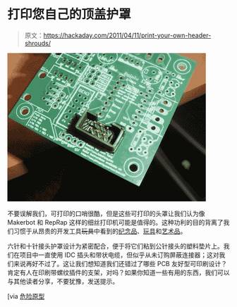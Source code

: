 # 打印您自己的顶盖护罩

> 原文：<https://hackaday.com/2011/04/11/print-your-own-header-shrouds/>

![](img/2c5da1891130c5ddb3008ff2199116fd.png "printable-header-shrouds")

不要误解我们，可打印的口哨很酷，但是这些可打印的头罩让我们认为像 Makerbot 和 RepRap 这样的细丝打印机可能是值得的。这种功利的目的背离了我们习惯于从昂贵的开发工具~~玩具~~中看到的[纪念品](http://hackaday.com/2011/04/07/art-installation-lets-you-be-your-own-souvenir/)、[玩具](http://hackaday.com/2011/04/02/3d-printed-gun-fires-nerf-darts/)和[艺术品](http://hackaday.com/2011/04/01/3d-printer-gets-a-big-resolution-improvement/)。

六针和十针接头护罩设计为紧密配合，便于将它们粘到公针接头的塑料垫片上。我们在项目中一直使用 IDC 插头和带状电缆，但似乎从未订购屏蔽连接器；这对我们来说再好不过了。这让我们想知道我们还错过了哪些 PCB 友好型可印刷设计？肯定有人在印刷带螺纹插件的支架，对吗？如果你知道一些有用的东西，我们可以与其他读者分享，不要犹豫，发送提示。

[via [危险原型](http://dangerousprototypes.com/2011/04/06/3d-printable-idc-header-shrouds/)